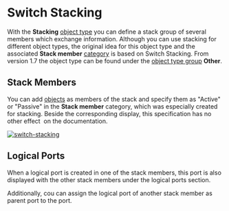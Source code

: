 # Switch Stacking

With the **Stacking** [object type](../glossary.md) you can define a stack group of several members which exchange information. Although you can use stacking for different object types, the original idea for this object type and the associated **Stack member** [category](../glossary.md) is based on Switch Stacking. From version 1.7 the object type can be found under the [object type group](../glossary.md) **Other**.

Stack Members
-------------

You can add [objects](../glossary.md) as members of the stack and specify them as "Active" or "Passive" in the **Stack member** category, which was especially created for stacking. Beside the corresponding display, this specification has no other effect  on the documentation.

[![switch-stacking](../assets/images/en/use-cases/switch-stacking/1-sws.png)](../assets/images/en/use-cases/switch-stacking/1-sws.png)

Logical Ports
-------------

When a logical port is created in one of the stack members, this port is also displayed with the other stack members under the logical ports section.

Additionally, cou can assign the logical port of another stack member as parent port to the port.